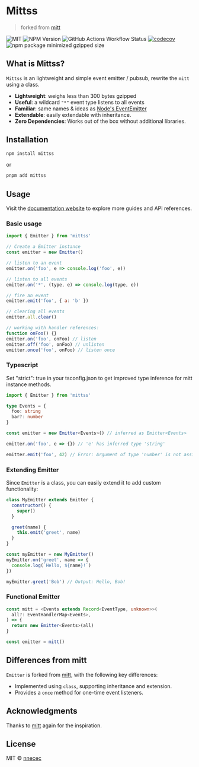 # Mittss

> forked from [mitt](https://github.com/developit/mitt)

![MIT](https://img.shields.io/npm/l/mittss)
![NPM Version](https://img.shields.io/npm/v/mittss)
![GitHub Actions Workflow Status](https://img.shields.io/github/actions/workflow/status/nnecec/mittss/ci.yml)
[![codecov](https://codecov.io/github/nnecec/mittss/branch/main/graph/badge.svg?token=ojgghJz3ZZ)](https://codecov.io/github/nnecec/mittss)
![npm package minimized gzipped size](https://img.shields.io/bundlejs/size/mittss)

## What is Mittss?

`Mittss` is an lightweight and simple event emitter / pubsub, rewrite the `mitt`
using a class.

- **Lightweight**: weighs less than 300 bytes gzipped
- **Useful**: a wildcard `"*"` event type listens to all events
- **Familiar**: same names & ideas as
  [Node's EventEmitter](https://nodejs.org/docs/latest/api/events.html#class-eventemitter)
- **Extendable**: easily extendable with inheritance.
- **Zero Dependencies**: Works out of the box without additional libraries.

## Installation

```bash
npm install mittss
```

or

```bash
pnpm add mittss
```

## Usage

Visit the [documentation website](https://nnecec.github.io/mittss/) to explore
more guides and API references.

### Basic usage

```javascript
import { Emitter } from 'mittss'

// Create a Emitter instance
const emitter = new Emitter()

// listen to an event
emitter.on('foo', e => console.log('foo', e))

// listen to all events
emitter.on('*', (type, e) => console.log(type, e))

// fire an event
emitter.emit('foo', { a: 'b' })

// clearing all events
emitter.all.clear()

// working with handler references:
function onFoo() {}
emitter.on('foo', onFoo) // listen
emitter.off('foo', onFoo) // unlisten
emitter.once('foo', onFoo) // listen once
```

### Typescript

Set "strict": true in your tsconfig.json to get improved type inference for mitt
instance methods.

```typescript
import { Emitter } from 'mittss'

type Events = {
  foo: string
  bar?: number
}

const emitter = new Emitter<Events>() // inferred as Emitter<Events>

emitter.on('foo', e => {}) // 'e' has inferred type 'string'

emitter.emit('foo', 42) // Error: Argument of type 'number' is not assignable to parameter of type 'string'. (2345)
```

### Extending Emitter

Since `Emitter` is a class, you can easily extend it to add custom
functionality:

```javascript
class MyEmitter extends Emitter {
  constructor() {
    super()
  }

  greet(name) {
    this.emit('greet', name)
  }
}

const myEmitter = new MyEmitter()
myEmitter.on('greet', name => {
  console.log(`Hello, ${name}!`)
})

myEmitter.greet('Bob') // Output: Hello, Bob!
```

### Functional Emitter

```typescript
const mitt = <Events extends Record<EventType, unknown>>(
  all?: EventHandlerMap<Events>,
) => {
  return new Emitter<Events>(all)
}

const emitter = mitt()
```

## Differences from mitt

`Emitter` is forked from [mitt](https://github.com/developit/mitt), with the
following key differences:

- Implemented using `class`, supporting inheritance and extension.
- Provides a `once` method for one-time event listeners.

## Acknowledgments

Thanks to [mitt](https://github.com/developit/mitt) again for the inspiration.

## License

MIT © [nnecec](https://github.com/nnecec)
